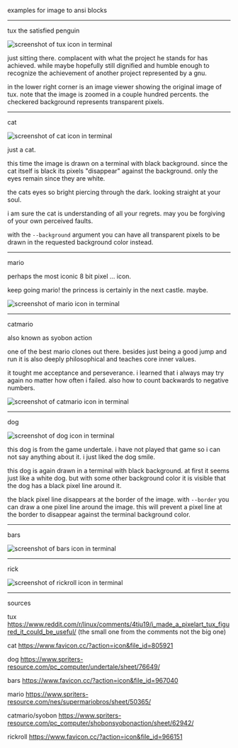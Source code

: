 examples for image to ansi blocks

---------------------------------
tux the satisfied penguin

![screenshot of tux icon in terminal](tux-demo.png)

just sitting there.
complacent with what the project he stands for has achieved.
while maybe hopefully still dignified and humble enough
to recognize the achievement of another project represented by a gnu.

in the lower right corner is an image viewer
showing the original image of tux.
note that the image is zoomed in a couple hundred percents.
the checkered background represents transparent pixels.

----
cat

![screenshot of cat icon in terminal](cat-demo.png)

just a cat.

this time the image is drawn on a terminal with black background.
since the cat itself is black its pixels "disappear" against the background.
only the eyes remain since they are white.

the cats eyes so bright piercing through the dark.
looking straight at your soul.

i am sure the cat is understanding of all your regrets.
may you be forgiving of your own perceived faults.

with the `--background` argument you can have all transparent pixels
to be drawn in the requested background color instead.


----
mario

perhaps the most iconic 8 bit pixel ... icon.

keep going mario! the princess is certainly in the next castle. maybe.

![screenshot of mario icon in terminal](mario-demo.png)

----
catmario

also known as syobon action

one of the best mario clones out there.
besides just being a good jump and run
it is also deeply philosophical and teaches core inner values.

it tought me acceptance and perseverance.
i learned that i always may try again no matter how often i failed.
also how to count backwards to negative numbers.

![screenshot of catmario icon in terminal](catmario-demo.png)

----
dog

![screenshot of dog icon in terminal](dog-demo.png)

this dog is from the game undertale.
i have not played that game so i can not say anything about it.
i just liked the dog smile.

this dog is again drawn in a terminal with black background.
at first it seems just like a white dog.
but with some other background color it is visible
that the dog has a black pixel line around it.

the black pixel line disappears at the border of the image.
with `--border` you can draw a one pixel line around the image.
this will prevent a pixel line at the border to disappear
against the terminal background color.

----
bars

![screenshot of bars icon in terminal](bars-demo.png)

----
rick

![screenshot of rickroll icon in terminal](rickroll-demo.png)

----
sources

tux https://www.reddit.com/r/linux/comments/4tiu19/i_made_a_pixelart_tux_figured_it_could_be_useful/
(the small one from the comments not the big one)

cat https://www.favicon.cc/?action=icon&file_id=805921

dog https://www.spriters-resource.com/pc_computer/undertale/sheet/76649/

bars https://www.favicon.cc/?action=icon&file_id=967040

mario https://www.spriters-resource.com/nes/supermariobros/sheet/50365/

catmario/syobon https://www.spriters-resource.com/pc_computer/shobonsyobonaction/sheet/62942/

rickroll https://www.favicon.cc/?action=icon&file_id=966151
